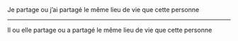 <!---->Je partage ou j’ai partagé le même lieu de vie que cette personne

---

<!---->Il ou elle partage ou a partagé le même lieu de vie que cette personne
